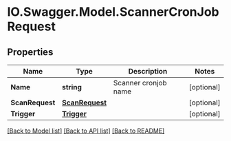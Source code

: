 # IO.Swagger.Model.ScannerCronJobRequest
## Properties

Name | Type | Description | Notes
------------ | ------------- | ------------- | -------------
**Name** | **string** | Scanner cronjob name | [optional] 
**ScanRequest** | [**ScanRequest**](ScanRequest.md) |  | [optional] 
**Trigger** | [**Trigger**](Trigger.md) |  | [optional] 

[[Back to Model list]](../README.md#documentation-for-models) [[Back to API list]](../README.md#documentation-for-api-endpoints) [[Back to README]](../README.md)

